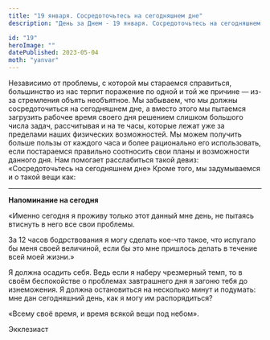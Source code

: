 ```yaml
---
title: "19 января. Сосредоточьтесь на сегодняшнем дне"
description: "День за Днем - 19 января. Сосредоточьтесь на сегодняшнем дне"

id: "19"
heroImage: ""
datePublished: 2023-05-04
moth: "yanvar"
---
```


Независимо от проблемы, с которой мы стараемся справиться, большинство из нас
терпит поражение по одной и той же причине — из-за стремления объять
необъятное. Мы забываем, что мы должны сосредоточиться на сегодняшнем дне, а
вместо этого мы пытаемся загрузить рабочее время своего дня решением слишком
большого числа задач, рассчитывая и на те часы, которые лежат уже за пределами
наших физических возможностей. Мы можем получить больше пользы от каждого часа
и более рационально его использовать, если постараемся правильно соотносить
свои планы и возможности данного дня. Нам помогает расслабиться такой девиз:
«Сосредоточьтесь на сегодняшнем дне» Кроме того, мы задумываемся и о такой
вещи как:

---

**Напоминание на сегодня**

«Именно сегодня я проживу только этот данный мне день, не пытаясь втиснуть в
него все свои проблемы.

За 12 часов бодрствования я могу сделать кое-что такое, что испугало бы меня
своей величиной, если бы это мне пришлось делать в течение всей моей жизни.»

Я должна осадить себя. Ведь если я наберу чрезмерный темп, то в своём
беспокойстве о проблемах завтрашнего дня я загоню тебя до изнеможения. Я
должна остановиться на несколько минут и подумать: мне дан сегодняшний день,
как я могу им распорядиться?

«Всему своё время, и время всякой вещи под небом».

Экклезиаст
